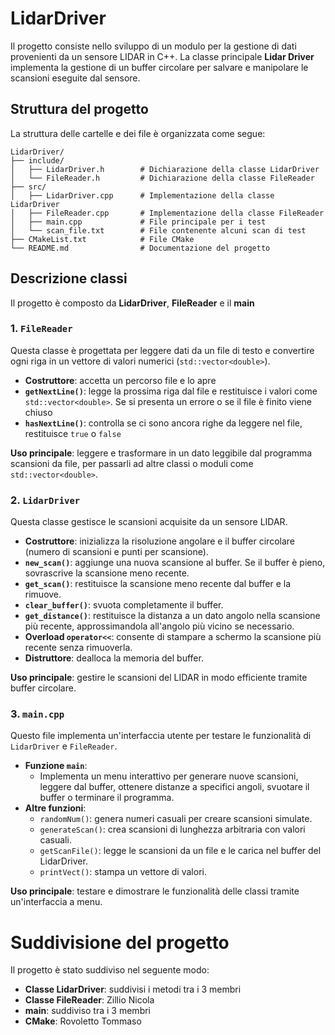 # LidarDriver 
Il progetto consiste nello sviluppo di un modulo per la gestione di dati provenienti da un sensore LIDAR in C++. La classe principale **Lidar Driver** implementa la gestione di un buffer circolare per salvare e manipolare le scansioni eseguite dal sensore. 

## Struttura del progetto 
La struttura delle cartelle e dei file è organizzata come segue:

```plaintext
LidarDriver/
├── include/
│   ├── LidarDriver.h        # Dichiarazione della classe LidarDriver
│   └── FileReader.h         # Dichiarazione della classe FileReader 
├── src/
│   ├── LidarDriver.cpp      # Implementazione della classe LidarDriver
│   ├── FileReader.cpp       # Implementazione della classe FileReader 
│   ├── main.cpp             # File principale per i test 
│   └── scan_file.txt        # File contenente alcuni scan di test 
├── CMakeList.txt            # File CMake
└── README.md                # Documentazione del progetto
```

## Descrizione classi 
Il progetto è composto da **LidarDriver**, **FileReader** e il **main**

### 1. **`FileReader`**
Questa classe è progettata per leggere dati da un file di testo e convertire ogni riga in un vettore di valori numerici (`std::vector<double>`). 
- **Costruttore**: accetta un percorso file e lo apre
- **`getNextLine()`**: legge la prossima riga dal file e restituisce i valori come `std::vector<double>`. Se si presenta un errore o se il file è finito viene chiuso
- **`hasNextLine()`**: controlla se ci sono ancora righe da leggere nel file, restituisce `true` o `false`
  
**Uso principale**: leggere e trasformare in un dato leggibile dal programma scansioni da file, per passarli ad altre classi o moduli come `std::vector<double>`.


### 2. **`LidarDriver`**
Questa classe gestisce le scansioni acquisite da un sensore LIDAR.
- **Costruttore**: inizializza la risoluzione angolare e il buffer circolare (numero di scansioni e punti per scansione).
- **`new_scan()`**: aggiunge una nuova scansione al buffer. Se il buffer è pieno, sovrascrive la scansione meno recente.
- **`get_scan()`**: restituisce la scansione meno recente dal buffer e la rimuove.
- **`clear_buffer()`**: svuota completamente il buffer.
- **`get_distance()`**: restituisce la distanza a un dato angolo nella scansione più recente, approssimandola all'angolo più vicino se necessario.
- **Overload `operator<<`**: consente di stampare a schermo la scansione più recente senza rimuoverla.
- **Distruttore**: dealloca la memoria del buffer.

**Uso principale**: gestire le scansioni del LIDAR in modo efficiente tramite buffer circolare.


### 3. **`main.cpp`**
Questo file implementa un'interfaccia utente per testare le funzionalità di `LidarDriver` e `FileReader`.
- **Funzione `main`**:
  - Implementa un menu interattivo per generare nuove scansioni, leggere dal buffer, ottenere distanze a specifici angoli, svuotare il buffer o terminare il programma.
- **Altre funzioni**:
  - `randomNum()`: genera numeri casuali per creare scansioni simulate.
  - `generateScan()`: crea scansioni di lunghezza arbitraria con valori casuali.
  - `getScanFile()`: legge le scansioni da un file e le carica nel buffer del LidarDriver.
  - `printVect()`: stampa un vettore di valori.

**Uso principale**: testare e dimostrare le funzionalità delle classi tramite un'interfaccia a menu. 

# Suddivisione del progetto
Il progetto è stato suddiviso nel seguente modo: 
- **Classe LidarDriver**: suddivisi i metodi tra i 3 membri
- **Classe FileReader**: Zillio Nicola 
- **main**: suddiviso tra i 3 membri
- **CMake**: Rovoletto Tommaso
